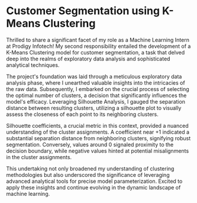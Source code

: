 # Customer Segmentation using K-Means Clustering

Thrilled to share a significant facet of my role as a Machine Learning Intern at Prodigy Infotech! My second responsibility entailed the development of a K-Means Clustering model for customer segmentation, a task that delved deep into the realms of exploratory data analysis and sophisticated analytical techniques.

The project's foundation was laid through a meticulous exploratory data analysis phase, where I unearthed valuable insights into the intricacies of the raw data. Subsequently, I embarked on the crucial process of selecting the optimal number of clusters, a decision that significantly influences the model's efficacy. Leveraging Silhouette Analysis, I gauged the separation distance between resulting clusters, utilizing a silhouette plot to visually assess the closeness of each point to its neighboring clusters.

Silhouette coefficients, a crucial metric in this context, provided a nuanced understanding of the cluster assignments. A coefficient near +1 indicated a substantial separation distance from neighboring clusters, signifying robust segmentation. Conversely, values around 0 signaled proximity to the decision boundary, while negative values hinted at potential misalignments in the cluster assignments.

This undertaking not only broadened my understanding of clustering methodologies but also underscored the significance of leveraging advanced analytical tools for precise model parameterization. Excited to apply these insights and continue evolving in the dynamic landscape of machine learning.